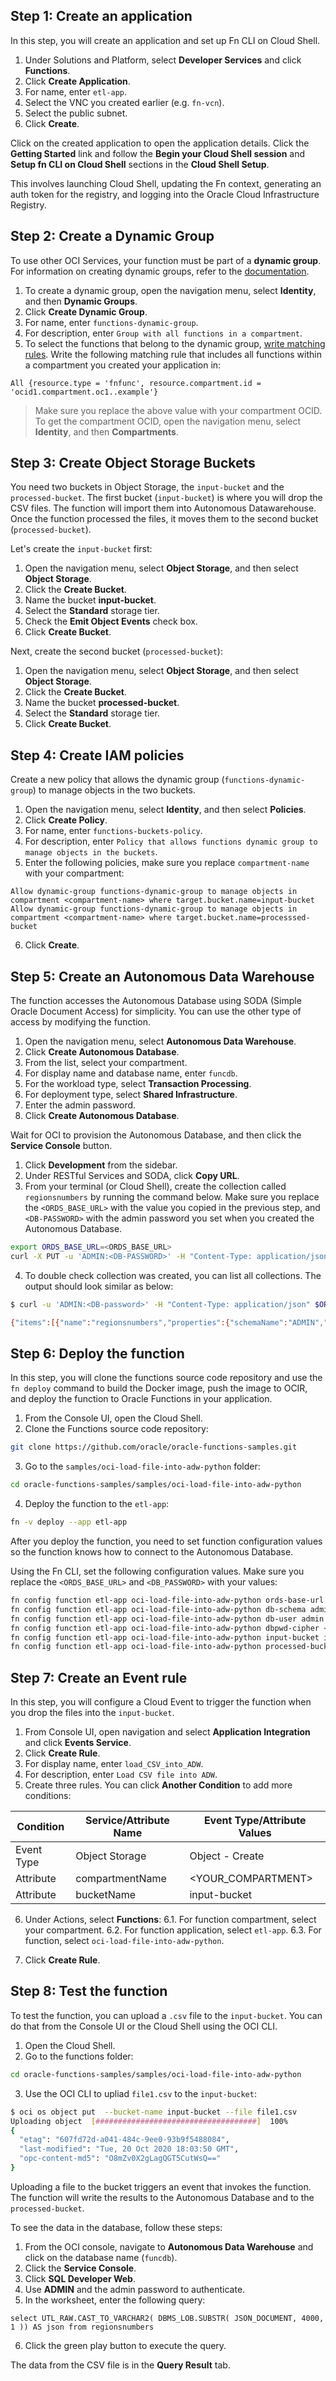 ## **Step 1:** Create an application

In this step, you will create an application and set up Fn CLI on Cloud Shell.

1. Under Solutions and Platform, select **Developer Services** and click **Functions**.
2. Click **Create Application**.
3. For name, enter `etl-app`.
4. Select the VNC you created earlier (e.g. `fn-vcn`).
5. Select the public subnet.
6. Click **Create**.

Click on the created application to open the application details. Click the **Getting Started** link and follow the **Begin your Cloud Shell session** and **Setup fn CLI on Cloud Shell** sections in the **Cloud Shell Setup**.

This involves launching Cloud Shell, updating the Fn context, generating an auth token for the registry, and logging into the Oracle Cloud Infrastructure Registry.

## **Step 2:** Create a Dynamic Group

To use other OCI Services, your function must be part of a **dynamic group**. For information on creating dynamic groups, refer to the [documentation](https://docs.cloud.oracle.com/iaas/Content/Identity/Tasks/managingdynamicgroups.htm#To).

1. To create a dynamic group, open the navigation menu, select **Identity**, and then **Dynamic Groups**.
2. Click **Create Dynamic Group**.
3. For name, enter `functions-dynamic-group`.
4. For description, enter `Group with all functions in a compartment`.
3. To select the functions that belong to the dynamic group, [write matching rules](https://docs.cloud.oracle.com/en-us/iaas/Content/Identity/Tasks/managingdynamicgroups.htm#Writing). Write the following matching rule that includes all functions within a compartment you created your application in:

  ```text
  All {resource.type = 'fnfunc', resource.compartment.id = 'ocid1.compartment.oc1..example'}
  ```

  > Make sure you replace the above value with your compartment OCID. To get the compartment OCID, open the navigation menu, select **Identity**, and then **Compartments**. 

## **Step 3:** Create Object Storage Buckets

You need two buckets in Object Storage, the `input-bucket` and the `processed-bucket`. The first bucket (`input-bucket`) is where you will drop the CSV files. The function will import them into Autonomous Datawarehouse. Once the function processed the files, it moves them to the second bucket (`processed-bucket`).

Let's create the `input-bucket` first:

1. Open the navigation menu, select **Object Storage**, and then select **Object Storage**.
2. Click the **Create Bucket**.
3. Name the bucket **input-bucket**.
4. Select the **Standard** storage tier.
5. Check the **Emit Object Events** check box.
6. Click **Create Bucket**.

Next, create the second bucket (`processed-bucket`):

1. Open the navigation menu, select **Object Storage**, and then select **Object Storage**.
2. Click the **Create Bucket**.
3. Name the bucket **processed-bucket**.
4. Select the **Standard** storage tier.
5. Click **Create Bucket**.

## **Step 4:** Create IAM policies

Create a new policy that allows the dynamic group (`functions-dynamic-group`) to manage objects in the two buckets.

1. Open the navigation menu, select **Identity**, and then select **Policies**.
2. Click **Create Policy**.
3. For name, enter `functions-buckets-policy`.
4. For description, enter `Policy that allows functions dynamic group to manage objects in the buckets`.
5. Enter the following policies, make sure you replace `compartment-name` with your compartment:

  ```text
  Allow dynamic-group functions-dynamic-group to manage objects in compartment <compartment-name> where target.bucket.name=input-bucket
  Allow dynamic-group functions-dynamic-group to manage objects in compartment <compartment-name> where target.bucket.name=processsed-bucket
  ```

6. Click **Create**.

## **Step 5:** Create an Autonomous Data Warehouse

The function accesses the Autonomous Database using SODA (Simple Oracle Document Access) for simplicity. You can use the other type of access by modifying the function.

1. Open the navigation menu, select **Autonomous Data Warehouse**.
2. Click **Create Autonomous Database**.
3. From the list, select your compartment.
4. For display name and database name, enter `funcdb`.
5. For the workload type, select **Transaction Processing**.
6. For deployment type, select **Shared Infrastructure**.
7. Enter the admin password.
8. Click **Create Autonomous Database**.

Wait for OCI to provision the Autonomous Database, and then click the **Service Console** button.

1. Click **Development** from the sidebar.
2. Under RESTful Services and SODA, click **Copy URL**.
3. From your terminal (or Cloud Shell), create the collection called `regionsnumbers` by running the command below. Make sure you replace the `<ORDS_BASE_URL>` with the value you copied in the previous step, and `<DB-PASSWORD>` with the admin password you set when you created the Autonomous Database.

  ```bash
  export ORDS_BASE_URL=<ORDS_BASE_URL>
  curl -X PUT -u 'ADMIN:<DB-PASSWORD>' -H "Content-Type: application/json" $ORDS_BASE_URL/admin/soda/latest/regionsnumbers
  ```

4. To double check collection was created, you can list all collections. The output should look similar as below:

  ```bash
  $ curl -u 'ADMIN:<DB-password>' -H "Content-Type: application/json" $ORDS_BASE_URL/admin/soda/latest/

  {"items":[{"name":"regionsnumbers","properties":{"schemaName":"ADMIN","tableName":"REGIONSNUMBERS","keyColumn":{"name":"ID","sqlType":"VARCHAR2","maxLength":255,"assignmentMethod":"UUID"},"contentColumn":{"name":"JSON_DOCUMENT","sqlType":"BLOB","jsonFormat":"OSON"},"versionColumn":{"name":"VERSION","type":"String","method":"UUID"},"lastModifiedColumn":{"name":"LAST_MODIFIED"},"creationTimeColumn":{"name":"CREATED_ON"},"readOnly":false},"links":[{"rel":"canonical","href":"https://.../ords/admin/soda/latest/regionsnumbers"}]}],"hasMore":false}
  ```

## **Step 6:** Deploy the function

In this step, you will clone the functions source code repository and use the `fn deploy` command to build the Docker image, push the image to OCIR, and deploy the function to Oracle Functions in your application.

1. From the Console UI, open the Cloud Shell.
2. Clone the Functions source code repository:

  ```bash
  git clone https://github.com/oracle/oracle-functions-samples.git
  ```

3. Go to the `samples/oci-load-file-into-adw-python` folder:

  ```bash
  cd oracle-functions-samples/samples/oci-load-file-into-adw-python
  ```

4. Deploy the function to the `etl-app`:

  ```bash
  fn -v deploy --app etl-app
  ```

After you deploy the function, you need to set function configuration values so the function knows how to connect to the Autonomous Database.

Using the Fn CLI, set the following configuration values. Make sure you replace the `<ORDS_BASE_URL>` and `<DB_PASSWORD>` with your values:

```bash
fn config function etl-app oci-load-file-into-adw-python ords-base-url <ORDS_BASE_URL>
fn config function etl-app oci-load-file-into-adw-python db-schema admin
fn config function etl-app oci-load-file-into-adw-python db-user admin
fn config function etl-app oci-load-file-into-adw-python dbpwd-cipher <DB-PASSWORD>
fn config function etl-app oci-load-file-into-adw-python input-bucket input-bucket
fn config function etl-app oci-load-file-into-adw-python processed-bucket processed-bucket
```

## **Step 7:** Create an Event rule

In this step, you will configure a Cloud Event to trigger the function when you drop the files into the `input-bucket`.

1. From Console UI, open navigation and select **Application Integration** and click **Events Service**.
2. Click **Create Rule**.
3. For display name, enter `load_CSV_into_ADW`.
4. For description, enter `Load CSV file into ADW`.
5. Create three rules. You can click **Another Condition** to add more conditions:

| Condition | Service/Attribute Name | Event Type/Attribute Values |
| --- | --- | --- |
| Event Type | Object Storage | Object - Create | 
| Attribute | compartmentName | <YOUR_COMPARTMENT> |
| Attribute | bucketName | input-bucket |

6. Under Actions, select **Functions**:
  6.1. For function compartment, select your compartment.
  6.2. For function application, select `etl-app`.
  6.3. For function, select `oci-load-file-into-adw-python`.

7. Click **Create Rule**.

## **Step 8:** Test the function

To test the function, you can upload a `.csv` file to the `input-bucket`. You can do that from the Console UI or the Cloud Shell using the OCI CLI.

1. Open the Cloud Shell.
2. Go to the functions folder:

  ```bash
  cd oracle-functions-samples/samples/oci-load-file-into-adw-python
  ```

3. Use the OCI CLI to upliad `file1.csv` to the `input-bucket`:

  ```bash
  $ oci os object put  --bucket-name input-bucket --file file1.csv
  Uploading object  [####################################]  100%
  {
    "etag": "607fd72d-a041-484c-9ee0-93b9f5488084",
    "last-modified": "Tue, 20 Oct 2020 18:03:50 GMT",
    "opc-content-md5": "O8mZv0X2gLagQGT5CutWsQ=="
  }
  ```

Uploading a file to the bucket triggers an event that invokes the function. The function will write the results to the Autonomous Database and to the `processed-bucket`.

To see the data in the database, follow these steps:

1. From the OCI console, navigate to **Autonomous Data Warehouse** and click on the database name (`funcdb`).
2. Click the **Service Console**.
3. Click **SQL Developer Web**.
4. Use **ADMIN** and the admin password to authenticate.
5. In the worksheet, enter the following query:

  ```
  select UTL_RAW.CAST_TO_VARCHAR2( DBMS_LOB.SUBSTR( JSON_DOCUMENT, 4000, 1 )) AS json from regionsnumbers
  ```

6. Click the green play button to execute the query.

The data from the CSV file is in the **Query Result** tab.